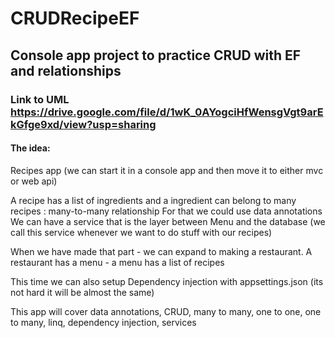 # CRUDRecipeEF
## Console app project to practice CRUD with EF and relationships

### Link to UML https://drive.google.com/file/d/1wK_0AYogciHfWensgVgt9arEkGfge9xd/view?usp=sharing
#### The idea:
Recipes app (we can start it in a console app and then move it to either mvc or web api)

A recipe has a list of ingredients and a ingredient can belong to many recipes : many-to-many relationship
For that we could use data annotations
We can have a service that is the layer between Menu and the database (we call this service whenever we want to do stuff with our recipes)

When we have made that part - we can expand to making a restaurant. A restaurant has a menu - a menu has a list of recipes

This time we can also setup Dependency injection with appsettings.json (its not hard it will be almost the same)

This app will cover data annotations, CRUD, many to many, one to one, one to many, linq, dependency injection, services


